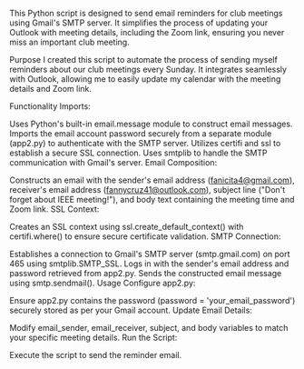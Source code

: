This Python script is designed to send email reminders for club meetings using Gmail's SMTP server. It simplifies the process of updating your Outlook with meeting details, including the Zoom link, ensuring you never miss an important club meeting.

Purpose
I created this script to automate the process of sending myself reminders about our club meetings every Sunday. It integrates seamlessly with Outlook, allowing me to easily update my calendar with the meeting details and Zoom link.

Functionality
Imports:

Uses Python's built-in email.message module to construct email messages.
Imports the email account password securely from a separate module (app2.py) to authenticate with the SMTP server.
Utilizes certifi and ssl to establish a secure SSL connection.
Uses smtplib to handle the SMTP communication with Gmail's server.
Email Composition:

Constructs an email with the sender's email address (fanicita4@gmail.com), receiver's email address (fannycruz41@outlook.com), subject line ("Don't forget about IEEE meeting!"), and body text containing the meeting time and Zoom link.
SSL Context:

Creates an SSL context using ssl.create_default_context() with certifi.where() to ensure secure certificate validation.
SMTP Connection:

Establishes a connection to Gmail's SMTP server (smtp.gmail.com) on port 465 using smtplib.SMTP_SSL.
Logs in with the sender's email address and password retrieved from app2.py.
Sends the constructed email message using smtp.sendmail().
Usage
Configure app2.py:

Ensure app2.py contains the password (password = 'your_email_password') securely stored as per your Gmail account.
Update Email Details:

Modify email_sender, email_receiver, subject, and body variables to match your specific meeting details.
Run the Script:

Execute the script to send the reminder email.
